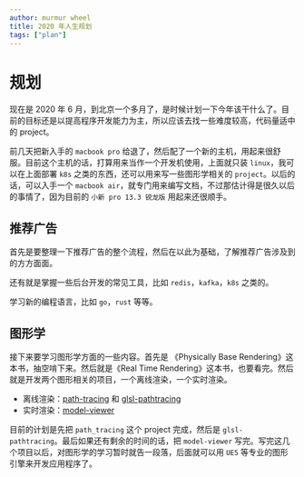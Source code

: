 ```yaml
---
author: murmur wheel
title: 2020 年人生规划
tags: ["plan"]
---
```


# 规划

现在是 2020 年 6 月，到北京一个多月了，是时候计划一下今年该干什么了。目前的目标还是以提高程序开发能力为主，所以应该去找一些难度较高，代码量适中的 project。

前几天把新入手的 `macbook pro` 给退了，然后配了一个新的主机，用起来很舒服。目前这个主机的话，打算用来当作一个开发机使用，上面就只装 `linux`，我可以在上面部署 `k8s` 之类的东西，还可以用来写一些图形学相关的 `project`。以后的话，可以入手一个 `macbook air`，就专门用来编写文档，不过那估计得是很久以后的事情了，因为目前的 `小新 pro 13.3 锐龙版` 用起来还很顺手。

## 推荐广告

首先是要整理一下推荐广告的整个流程，然后在以此为基础，了解推荐广告涉及到的方方面面。

还有就是掌握一些后台开发的常见工具，比如 `redis`，`kafka`，`k8s` 之类的。

学习新的编程语言，比如 `go`，`rust` 等等。

## 图形学

接下来要学习图形学方面的一些内容。首先是 《Physically Base Rendering》这本书，抽空啃下来。然后就是《Real Time Rendering》这本书，也要看完。然后就是开发两个图形相关的项目，一个离线渲染，一个实时渲染。

- 离线渲染：[path-tracing](https://github.com/murmur-wheel/path-tracing) 和 [glsl-pathtracing](https://github.com/murmur-wheel/glsl-pathtracing.git)
- 实时渲染：[model-viewer](https://github.com/murmur-wheel/model-viewer)

目前的计划是先把 `path_tracing` 这个 project 完成，然后是 `glsl-pathtracing`。最后如果还有剩余的时间的话，把 `model-viewer` 写完。写完这几个项目以后，对图形学的学习暂时就告一段落，后面就可以用 `UE5` 等专业的图形引擎来开发应用程序了。
